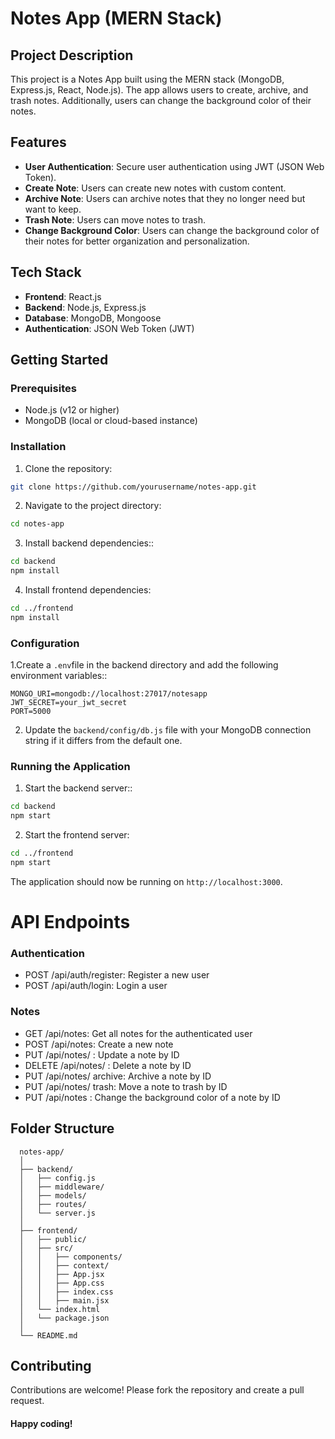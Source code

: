 # Notes App (MERN Stack)

## Project Description

This project is a Notes App built using the MERN stack (MongoDB, Express.js, React, Node.js). The app allows users to create, archive, and trash notes. Additionally, users can change the background color of their notes.

## Features

- **User Authentication**: Secure user authentication using JWT (JSON Web Token).
- **Create Note**: Users can create new notes with custom content.
- **Archive Note**: Users can archive notes that they no longer need but want to keep.
- **Trash Note**: Users can move notes to trash.
- **Change Background Color**: Users can change the background color of their notes for better organization and personalization.

## Tech Stack

- **Frontend**: React.js
- **Backend**: Node.js, Express.js
- **Database**: MongoDB, Mongoose
- **Authentication**: JSON Web Token (JWT)

## Getting Started

### Prerequisites

- Node.js (v12 or higher)
- MongoDB (local or cloud-based instance)

### Installation

1. Clone the repository:

```bash
git clone https://github.com/yourusername/notes-app.git
```
2. Navigate to the project directory:

```bash
cd notes-app
```
3. Install backend dependencies::

```bash
cd backend
npm install
```
4. Install frontend dependencies:

```bash
cd ../frontend
npm install
```

### Configuration

1.Create a `.env`file in the backend directory and add the following environment variables::

```env
MONGO_URI=mongodb://localhost:27017/notesapp
JWT_SECRET=your_jwt_secret
PORT=5000

```
2. Update the `backend/config/db.js` file with your MongoDB connection string if it differs from the default one.

### Running the Application

1. Start the backend server::

```bash
cd backend
npm start

```
2. Start the frontend server:
   
```bash
cd ../frontend
npm start

```
The application should now be running on `http://localhost:3000`.

# API Endpoints

### Authentication
- POST /api/auth/register: Register a new user
- POST /api/auth/login: Login a user

### Notes

- GET /api/notes: Get all notes for the authenticated user
- POST /api/notes: Create a new note
- PUT /api/notes/
 : Update a note by ID
- DELETE /api/notes/
  : Delete a note by ID
- PUT /api/notes/
  archive: Archive a note by ID
- PUT /api/notes/
  trash: Move a note to trash by ID
- PUT /api/notes
   : Change the background color of a note by ID

## Folder Structure
   ```arduino
     notes-app/
     │
     ├── backend/
     │   ├── config.js
     │   ├── middleware/ 
     │   ├── models/
     │   ├── routes/
     │   └── server.js
     │
     ├── frontend/
     │   ├── public/
     │   ├── src/
     │   │   ├── components/
     │   │   ├── context/
     │   │   ├── App.jsx
     │   │   ├── App.css
     │   │   ├── index.css
     │   │   ├── main.jsx
     │   └── index.html
     │   └── package.json
     │
     └── README.md

   ```  
  ## Contributing

  Contributions are welcome! Please fork the repository and create a pull request.
  
  #### Happy coding!

  

